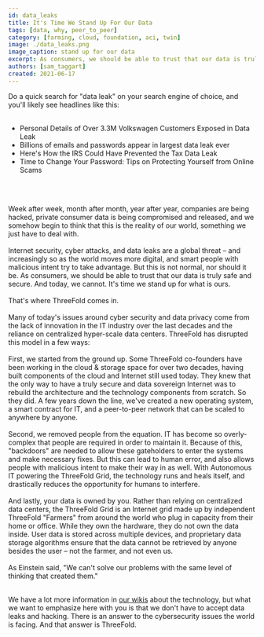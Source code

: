 ```yaml
---
id: data_leaks
title: It's Time We Stand Up For Our Data
tags: [data, why, peer_to_peer]
category: [farming, cloud, foundation, aci, twin]
image: ./data_leaks.png
image_caption: stand up for our data
excerpt: As consumers, we should be able to trust that our data is truly safe and secure. And today, we cannot. It's time we stand up for what is ours.
authors: [sam_taggart]
created: 2021-06-17
---
```


Do a quick search for "data leak" on your search engine of choice, and you'll likely see headlines like this:
<br/>
<br/>

- Personal Details of Over 3.3M Volkswagen Customers Exposed in Data Leak
- Billions of emails and passwords appear in largest data leak ever
- Here's How the IRS Could Have Prevented the Tax Data Leak
- Time to Change Your Password: Tips on Protecting Yourself from Online Scams
<br/>
<br/>

Week after week, month after month, year after year, companies are being hacked, private consumer data is being compromised and released, and we somehow begin to think that this is the reality of our world, something we just have to deal with.
<br/>
<br/>
Internet security, cyber attacks, and data leaks are a global threat – and increasingly so as the world moves more digital, and smart people with malicious intent try to take advantage. But this is not normal, nor should it be. As consumers, we should be able to trust that our data is truly safe and secure. And today, we cannot. It's time we stand up for what is ours.
<br/>
<br/>
That's where ThreeFold comes in.
<br/>
<br/>
Many of today's issues around cyber security and data privacy come from the lack of innovation in the IT industry over the last decades and the reliance on centralized hyper-scale data centers. ThreeFold has disrupted this model in a few ways:
<br/>
<br/>
First, we started from the ground up. Some ThreeFold co-founders have been working in the cloud & storage space for over two decades, having built components of the cloud and Internet still used today. They knew that the only way to have a truly secure and data sovereign Internet was to rebuild the architecture and the technology components from scratch. So they did. A few years down the line, we've created a new operating system, a smart contract for IT, and a peer-to-peer network that can be scaled to anywhere by anyone.
<br/>
<br/>
Second, we removed people from the equation. IT has become so overly-complex that people are required in order to maintain it. Because of this, "backdoors" are needed to allow these gateholders to enter the systems and make necessary fixes. But this can lead to human error, and also allows people with malicious intent to make their way in as well. With Autonomous IT powering the ThreeFold Grid, the technology runs and heals itself, and drastically reduces the opportunity for humans to interfere.
<br/>
<br/>
And lastly, your data is owned by you. Rather than relying on centralized data centers, the ThreeFold Grid is an Internet grid made up by independent ThreeFold "Farmers" from around the world who plug in capacity from their home or office. While they own the hardware, they do not own the data inside. User data is stored across multiple devices, and proprietary data storage algorithms ensure that the data cannot be retrieved by anyone besides the user – not the farmer, and not even us.
<br/>
<br/>
As Einstein said, "We can't solve our problems with the same level of thinking that created them."
<br/>
<br/>

We have a lot more information in [our wikis](https://wiki.threefold.io) about the technology, but what we want to emphasize here with you is that we don't have to accept data leaks and hacking. There is an answer to the cybersecurity issues the world is facing. And that answer is ThreeFold.
